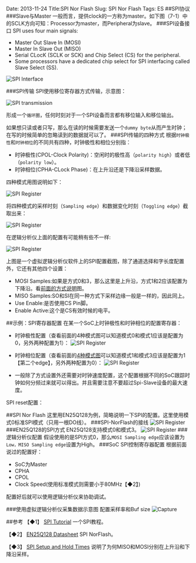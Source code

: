 Date: 2013-11-24
Title:SPI Nor Flash
Slug: SPI Nor Flash
Tags: ES
##SPI协议
###Slave与Master
一般而言，提供clock的一方称为master。如下图（7-1）中的SCLK方向可知：Processor为master，而Peripheral为slave。
###SPI设备接口
SPI uses four main signals:

- Master Out Slave In (MOSI)
- Master In Slave Out (MISO)
- Serial CLocK (SCLK or SCK) and Chip Select (CS) for the peripheral.
- Some processors have a dedicated chip select for SPI interfacing called Slave Select (SS).

![SPI Interface](./static/SPINorFlash/pics/SPI-Interface.png)

###SPI传输
SPI使用移位寄存器方式传输，示意图：

![SPI transmission](./static/SPINorFlash/pics/SPITransmission.png)

形成一个`循环圈`，任何时刻对于一个SPI设备而言都有移位输入和移位输出。

如果想只读或者只写，那么在读的时候需要发送一个`dummy byte`从而产生时钟；在写的时候简单的忽略读到的数据就可以了。
###SPI传输的四种方式
根据`时钟极性`和`时钟相位`的不同共有四种，时钟极性和相位分别指：

- 时钟极性(CPOL-Clock Polarity)：空闲时的极性高（`polarity high`）或者低（`polarity low`）。
- 时钟相位(CPHA-CLock Phase)：在上升沿还是下降沿采样数据。

四种模式用图说明如下：

![SPI Register](./static/SPINorFlash/pics/spi-bus-timing.jpg)

将四种模式的采样时刻（`Sampling edge`）和数据变化时刻（`Toggling edge`）截取出来：

![SPI Register](./static/SPINorFlash/pics/SPIModes.jpg)

在逻辑分析仪上面的配置有可能稍有些不一样:

![SPI Register](./static/SPINorFlash/pics/LA-SPIConfig.png)

上图是一个虚拟逻辑分析仪软件上的SPI配置截图，除了通道选择和字长度配置外，它还有其他四个设置：

- MOSI Samples:如果是方式0和3，那么这里是上升沿，方式1和2应该配置为下降沿。看[前面的方式说明](./static/SPINorFlash/pics/SPIModes.jpg)图。
- MISO Samples:SO和SI在同一种方式下采样边缘一般是一样的，因此同上。
- Use Enable:是否使用CS Pin脚。
- Enable Active:这个是CS有效时候的电平。

##示例：SPI寄存器配置
在某一个SoC上时钟极性和时钟相位的配置寄存器：

- 时钟极性配置（查看前面的4种模式图可以知道模式0和模式1应该是配置为0，另外两种配置为1）：
![SPI Register](./static/SPINorFlash/pics/SPIRegister-Polarity.png)

- 时钟相位配置（查看前面的[4种模式图](./static/SPINorFlash/pics/SPIModes.jpg)可以知道模式1和模式3应该是配置为1【第二个edge】，另外两种配置为0）：
![SPI Register](./static/SPINorFlash/pics/SPIRegister-Phase.png)

- 一般除了方式设置外还需要对时钟速度配置，这个配置根据不同的SoC跟踪时钟如何分频过来就可以得出。并且需要注意不要超过Spi-Slave设备的最大速度。

SPI reset配置：

##SPI Nor Flash
这里用EN25Q128为例，简略说明一下SPI的配置。这里使用模式0标准SPI模式（只用一根DO线）。
###SPI-NorFlash的接线
![SPI Register](./static/SPINorFlash/pics/IC-Connect.png)
###EN25Q128的SPI方式
EN25Q128支持模式0和模式3。
![SPI Register](./static/SPINorFlash/pics/SPINorMode.png)
###逻辑分析仪配置
假设使用的是SPI方式0，那么`MOSI Sampling edge`应该设置为`Low，MISO Sampling edge`设置为High。
###SoC SPI控制寄存器配置
根据前面说过的配置好：

- SoC为Master
- CPHA
- CPOL
- Clock Speed(使用标准模式则需要小于80MHz【◆2】)

配置好后就可以使用逻辑分析仪来协助调试。

###使用虚拟逻辑分析仪采集数据示意图
配置采样率和Buf size
![Capture](./static/SPINorFlash/pics/Capture.jpg)

##参考
【◆1】 [SPI Tutorial](http://www.corelis.com/education/SPI_Tutorial.htm) 一个SPI教程。

【◆2】 [EN25Q128 Datasheet](./static/SPINorFlash/docs/EN25Q128.pdf) SPI NorFlash。

【◆3】 [SPI Setup and Hold Times](./static/SPINorFlash/docs/SPI_Setup_and_Hold_Times.pdf) 说明了为何MISO和MOSI分别在上升沿和下降沿采样。
